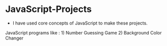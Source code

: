 # JavaScript-Projects

 * I have used core concepts of JavaScript to make these projects.

JavaScript programs like :  1) Number Guessing Game 
                            2) Background Color Changer
